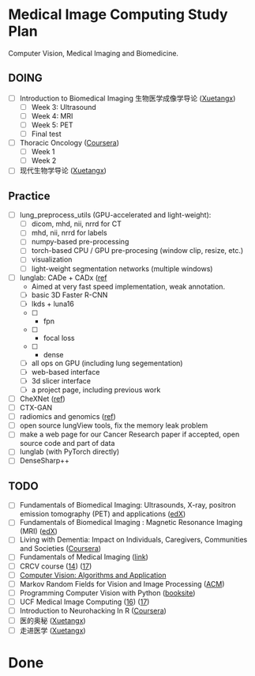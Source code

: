 # Medical Image Computing Study Plan
Computer Vision, Medical Imaging and Biomedicine.

## DOING
* [ ] Introduction to Biomedical Imaging 生物医学成像学导论 ([Xuetangx](http://www.xuetangx.com/courses/course-v1:UQx+BIOIMG101x+sp/courseware/a9ae78343c0f47ad91159d3b9035ea9c/))
  * [ ] Week 3: Ultrasound
  * [ ] Week 4: MRI
  * [ ] Week 5: PET
  * [ ] Final test
* [ ] Thoracic Oncology ([Coursera](https://www.coursera.org/learn/thoracic-oncology/home/welcome))
  * [ ] Week 1
  * [ ] Week 2
* [ ] 现代生物学导论 ([Xuetangx](http://www.xuetangx.com/courses/course-v1:TsinghuaX+10450012X+sp/courseware/d1895429ed6049fe9cfb5d820b1e3332/))

## Practice
* [ ] lung_preprocess_utils (GPU-accelerated and light-weight):
    * [ ] dicom, mhd, nii, nrrd for CT
    * [ ] mhd, nii, nrrd for labels
    * [ ] numpy-based pre-processing
    * [ ] torch-based CPU / GPU pre-procesing (window clip, resize, etc.)
    * [ ] visualization
    * [ ] light-weight segmentation networks (multiple windows)
* [ ] lunglab: CADe + CADx ([ref](https://github.com/lfz/DSB2017)
  * Aimed at very fast speed implementation, weak annotation.
  * [ ] basic 3D Faster R-CNN
  * [ ] lkds + luna16
  * [ ] + fpn
  * [ ] + focal loss
  * [ ] + dense
  * [ ] all ops on GPU (including lung segementation)
  * [ ] web-based interface
  * [ ] 3d slicer interface
  * [ ] a project page, including previous work
* [ ] CheXNet ([ref](https://github.com/arnoweng/CheXNet))
* [ ] CTX-GAN
* [ ] radiomics and genomics ([ref](http://www.radiomics.io/)) 
* [ ] open source lungView tools, fix the memory leak problem
* [ ] make a web page for our Cancer Research paper if accepted, open source code and part of data
* [ ] lunglab (with PyTorch directly)
* [ ] DenseSharp++

## TODO
* [ ] Fundamentals of Biomedical Imaging: Ultrasounds, X-ray, positron emission tomography (PET) and applications ([edX](https://courses.edx.org/courses/course-v1:EPFLx+FndBioImgx+1T2017/course/))
* [ ] Fundamentals of Biomedical Imaging : Magnetic Resonance Imaging (MRI) ([edX](https://courses.edx.org/courses/course-v1:EPFLx+FndBioImg2x+1T2017/course/#block-v1:EPFLx+FndBioImg2x+1T2017+type@sequential+block@cd1f9879604a43858c05f23c69515717))
* [ ] Living with Dementia: Impact on Individuals, Caregivers, Communities and Societies ([Coursera](https://www.coursera.org/learn/dementia-care/home/welcome))
* [ ] Fundamentals of Medical Imaging ([link](https://www.amazon.com/Fundamentals-Medical-Imaging-Paul-Suetens/dp/0521519152/ref=sr_1_2?s=books&ie=UTF8&qid=1448419494&sr=1-2&keywords=P+Suetens))
* [ ] CRCV course ([14](http://crcv.ucf.edu/courses/CAP5415/Fall2014/index.php)) ([17](http://www.cs.ucf.edu/~bagci/teaching/computervision17.html))
* [ ] [Computer Vision: Algorithms and Application](http://szeliski.org/Book/drafts/SzeliskiBook_20100903_draft.pdf) 
* [ ] Markov Random Fields for Vision and Image Processing ([ACM](https://dl.acm.org/citation.cfm?id=2024611))
* [ ] Programming Computer Vision with Python ([booksite](http://programmingcomputervision.com/))
* [ ] UCF Medical Image Computing ([16](http://www.cs.ucf.edu/~bagci/teaching/mic16.html)) ([17](http://www.cs.ucf.edu/~bagci/teaching/mic17.html))
* [ ] Introduction to Neurohacking In R ([Coursera](https://www.coursera.org/learn/neurohacking/home/welcome))
* [ ] 医的奥秘 ([Xuetangx](http://www.xuetangx.com/courses/course-v1:TsinghuaX+400182X+sp/courseware/b6ca81470fb248e6a447aba967a061ad/))
* [ ] 走进医学 ([Xuetangx](http://www.xuetangx.com/courses/course-v1:TsinghuaX+34000888X+sp/courseware/11888c1071ea46219f60d329d3b30ee6/6d945a968ff74c588c959bde0a595993/))

# Done



